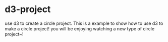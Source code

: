 # d3-project
use d3 to create a circle project.
This is a example to show how to use d3 to make a circle project!
you will be enjoying watching a new type of circle project~!
